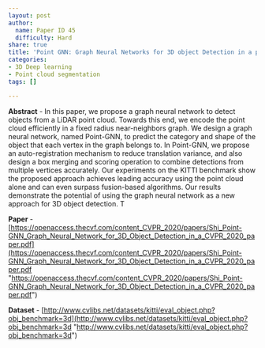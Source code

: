 ```yaml
---
layout: post
author:
  name: Paper ID 45
  difficulty: Hard
share: true
title: 'Point GNN: Graph Neural Networks for 3D object Detection in a point cloud'
categories:
- 3D Deep learning
- Point cloud segmentation
tags: []

---
```

**Abstract** - In this paper, we propose a graph neural network to detect objects from a LiDAR point cloud. Towards this end, we encode the point cloud efficiently in a fixed radius near-neighbors graph. We design a graph neural network, named Point-GNN, to predict the category and shape of the object that each vertex in the graph belongs to. In Point-GNN, we propose an auto-registration mechanism to reduce translation variance, and also design a box merging and scoring operation to combine detections from multiple vertices accurately. Our experiments on the KITTI benchmark show the proposed approach achieves leading accuracy using the point cloud alone and can even surpass fusion-based algorithms. Our results demonstrate the potential of using the graph neural network as a new approach for 3D object detection. T 

**Paper** - [https://openaccess.thecvf.com/content_CVPR_2020/papers/Shi_Point-GNN_Graph_Neural_Network_for_3D_Object_Detection_in_a_CVPR_2020_paper.pdf](https://openaccess.thecvf.com/content_CVPR_2020/papers/Shi_Point-GNN_Graph_Neural_Network_for_3D_Object_Detection_in_a_CVPR_2020_paper.pdf "https://openaccess.thecvf.com/content_CVPR_2020/papers/Shi_Point-GNN_Graph_Neural_Network_for_3D_Object_Detection_in_a_CVPR_2020_paper.pdf") 

**Dataset** - [http://www.cvlibs.net/datasets/kitti/eval_object.php?obj_benchmark=3d](http://www.cvlibs.net/datasets/kitti/eval_object.php?obj_benchmark=3d "http://www.cvlibs.net/datasets/kitti/eval_object.php?obj_benchmark=3d")